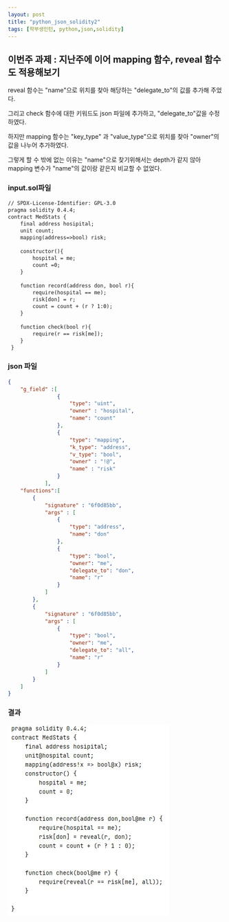 ```yaml
---
layout: post
title: "python_json_solidity2"
tags: [학부생인턴, python,json,solidity]
---
```


## 이번주 과제 : 지난주에 이어 mapping 함수, reveal 함수도 적용해보기 

reveal 함수는 "name"으로 위치를 찾아 해당하는 "delegate_to"의 값를 추가해 주었다.

그리고 check 함수에 대한 키워드도 json 파일에 추가하고, "delegate_to"값을 수정하였다. 

하지만 mapping 함수는 "key_type" 과 "value_type"으로 위치를 찾아 "owner"의 값을 나누어 추가하였다.

그렇게 할 수 밖에 없는 이유는 "name"으로 찾기위해서는 depth가 같지 않아 mapping 변수가 "name"의 값이랑 같은지 비교할 수 없었다. 


### input.sol파일

````Solidity
// SPDX-License-Identifier: GPL-3.0
pragma solidity 0.4.4;
contract MedStats {
    final address hosipital;
    unit count;
    mapping(address=>bool) risk;

    constructor(){
        hospital = me;
        count =0;
    }

    function record(address don, bool r){
        require(hospital == me);
        risk[don] = r;
        count = count + (r ? 1:0);
    }

    function check(bool r){
        require(r == risk[me]);
    }
 }
````

### json 파일

````json
{
	"g_field" :[
				{
					"type": "uint",
					"owner" : "hospital",
					"name": "count"
				},
				{
					"type": "mapping",
					"k_type": "address",
					"v_type": "bool",
					"owner" : "!@",
					"name" : "risk"
				}
			],
	"functions":[
		{
			"signature" : "6f0d85bb",
			"args" : [
				{
					"type": "address",
					"name": "don"
				},
				{
					"type": "bool",
					"owner": "me",
					"delegate_to": "don",
					"name": "r"
				}
			]
		},
		{
			"signature" : "6f0d85bb",
			"args" : [
				{
					"type": "bool",
					"owner": "me",
					"delegate_to": "all",
					"name": "r"
				}
			]
		}
	]
}
````

### 결과

<img src="/assets/img/solidity/solidity2.JPG">
